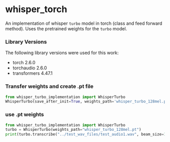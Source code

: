 # whisper_torch
An implementation of whisper `turbo` model in torch (class and feed forward method). Uses the pretrained weights for the `turbo` model.

### Library Versions
The following library versions were used for this work:
-    torch                             2.6.0
-    torchaudio                        2.6.0
-    transformers                      4.47.1

### Transfer weights and create .pt file 
```python
from whisper_turbo_implementation import WhisperTurbo
WhisperTurbo(save_after_init=True, weights_path='whisper_turbo_128mel.pt')
```
### use .pt weights
```python
from whisper_turbo_implementation import WhisperTurbo
turbo = WhisperTurbo(weights_path="whisper_turbo_128mel.pt")
print(turbo.transcribe("../test_wav_files/test_audio1.wav", beam_size=1))
```

